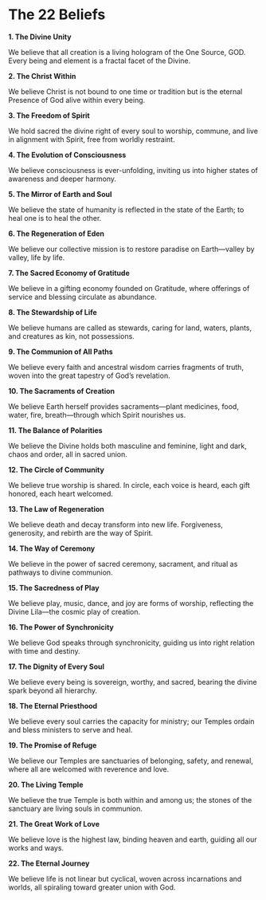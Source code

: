 # The 22 Beliefs

**1. The Divine Unity**

We believe that all creation is a living hologram of the One Source, GOD. Every being and element is a fractal facet of the Divine.

**2. The Christ Within**

We believe Christ is not bound to one time or tradition but is the eternal Presence of God alive within every being.

**3. The Freedom of Spirit**

We hold sacred the divine right of every soul to worship, commune, and live in alignment with Spirit, free from worldly restraint.

**4. The Evolution of Consciousness**

We believe consciousness is ever-unfolding, inviting us into higher states of awareness and deeper harmony.

**5. The Mirror of Earth and Soul**

We believe the state of humanity is reflected in the state of the Earth; to heal one is to heal the other.

**6. The Regeneration of Eden**

We believe our collective mission is to restore paradise on Earth—valley by valley, life by life.

**7. The Sacred Economy of Gratitude**

We believe in a gifting economy founded on Gratitude, where offerings of service and blessing circulate as abundance.

**8. The Stewardship of Life**

We believe humans are called as stewards, caring for land, waters, plants, and creatures as kin, not possessions.

**9. The Communion of All Paths**

We believe every faith and ancestral wisdom carries fragments of truth, woven into the great tapestry of God’s revelation.

**10. The Sacraments of Creation**

We believe Earth herself provides sacraments—plant medicines, food, water, fire, breath—through which Spirit nourishes us.

**11. The Balance of Polarities**

We believe the Divine holds both masculine and feminine, light and dark, chaos and order, all in sacred union.

**12. The Circle of Community**

We believe true worship is shared. In circle, each voice is heard, each gift honored, each heart welcomed.

**13. The Law of Regeneration**

We believe death and decay transform into new life. Forgiveness, generosity, and rebirth are the way of Spirit.

**14. The Way of Ceremony**

We believe in the power of sacred ceremony, sacrament, and ritual as pathways to divine communion.

**15. The Sacredness of Play**

We believe play, music, dance, and joy are forms of worship, reflecting the Divine Lila—the cosmic play of creation.

**16. The Power of Synchronicity**

We believe God speaks through synchronicity, guiding us into right relation with time and destiny.

**17. The Dignity of Every Soul**

We believe every being is sovereign, worthy, and sacred, bearing the divine spark beyond all hierarchy.

**18. The Eternal Priesthood**

We believe every soul carries the capacity for ministry; our Temples ordain and bless ministers to serve and heal.

**19. The Promise of Refuge**

We believe our Temples are sanctuaries of belonging, safety, and renewal, where all are welcomed with reverence and love.

**20. The Living Temple**

We believe the true Temple is both within and among us; the stones of the sanctuary are living souls in communion.

**21. The Great Work of Love**

We believe love is the highest law, binding heaven and earth, guiding all our works and ways.

**22. The Eternal Journey**

We believe life is not linear but cyclical, woven across incarnations and worlds, all spiraling toward greater union with God.